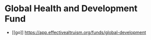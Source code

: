 # Global Health and Development Fund

- [[go]] https://app.effectivealtruism.org/funds/global-development


